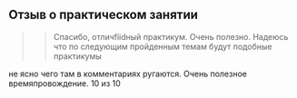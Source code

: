 ## Отзыв о практическом занятии
>> Спасибо, отличfiidный практикум. Очень полезно. Надеюсь что по следующим пройденным темам будут подобные практикумы

   не ясно чего там в комментариях ругаются. Очень полезное времяпровождение. 10 из 10